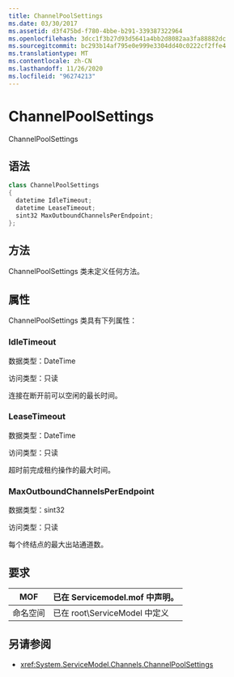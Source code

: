```yaml
---
title: ChannelPoolSettings
ms.date: 03/30/2017
ms.assetid: d3f475bd-f780-4bbe-b291-339387322964
ms.openlocfilehash: 3dcc1f3b27d93d5641a4bb2d8082aa3fa88882dc
ms.sourcegitcommit: bc293b14af795e0e999e3304dd40c0222cf2ffe4
ms.translationtype: MT
ms.contentlocale: zh-CN
ms.lasthandoff: 11/26/2020
ms.locfileid: "96274213"
---
```

# <a name="channelpoolsettings"></a>ChannelPoolSettings

ChannelPoolSettings  
  
## <a name="syntax"></a>语法  
  
```csharp
class ChannelPoolSettings  
{  
  datetime IdleTimeout;  
  datetime LeaseTimeout;  
  sint32 MaxOutboundChannelsPerEndpoint;  
};  
```  
  
## <a name="methods"></a>方法  

 ChannelPoolSettings 类未定义任何方法。  
  
## <a name="properties"></a>属性  

 ChannelPoolSettings 类具有下列属性：  
  
### <a name="idletimeout"></a>IdleTimeout  

 数据类型：DateTime  
  
 访问类型：只读  
  
 连接在断开前可以空闲的最长时间。  
  
### <a name="leasetimeout"></a>LeaseTimeout  

 数据类型：DateTime  
  
 访问类型：只读  
  
 超时前完成租约操作的最大时间。  
  
### <a name="maxoutboundchannelsperendpoint"></a>MaxOutboundChannelsPerEndpoint  

 数据类型：sint32  
  
 访问类型：只读  
  
 每个终结点的最大出站通道数。  
  
## <a name="requirements"></a>要求  
  
|MOF|已在 Servicemodel.mof 中声明。|  
|---------|-----------------------------------|  
|命名空间|已在 root\ServiceModel 中定义|  
  
## <a name="see-also"></a>另请参阅

- <xref:System.ServiceModel.Channels.ChannelPoolSettings>
